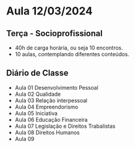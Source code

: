 # Aula 12/03/2024

## Terça - Socioprofissional

- 40h de carga horária, ou seja 10 encontros.
- 10 aulas, contemplando diferentes conteúdos.

## Diário de Classe

- Aula 01 Desenvolvimento Pessoal
- Aula 02 Qualidade
- Aula 03 Relação interpessoal
- Aula 04 Empreendorismo
- Aula 05 Iniciativa
- Aula 06 Educação Financeira
- Aula 07 Legislação e Direitos Trabalistas
- Aula 08 Direitos Humanos
- Aula 09 

